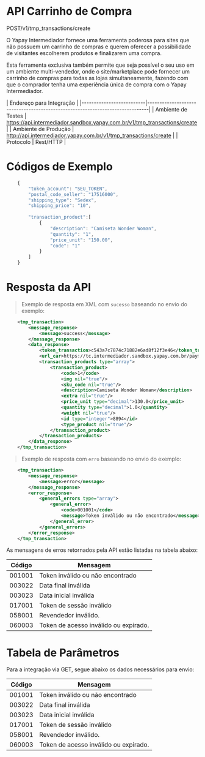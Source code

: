 # API Carrinho de Compra

<span class="post">POST</span><span class="beforePost">/v1/tmp_transactions/create</span>

O Yapay Intermediador fornece uma ferramenta poderosa para sites que não possuem um carrinho de compras e querem oferecer a possibilidade de visitantes escolherem produtos e finalizarem uma compra.


Esta ferramenta exclusiva também permite que seja possível o seu uso em um ambiente multi-vendedor, onde o site/marketplace pode fornecer um carrinho de compras para todas as lojas simultaneamente, fazendo com que o comprador tenha uma experiência única de compra com o Yapay Intermediador.


| Endereço para Integração                                                                                |
|--------------------------|------------------------------------------------------------------------------|
| Ambiente de Testes       | https://api.intermediador.sandbox.yapay.com.br/v1/tmp_transactions/create   |
| Ambiente de Produção     | http://api.intermediador.yapay.com.br/v1/tmp_transactions/create           |
| Protocolo                | Rest/HTTP                                                                    |


# Códigos de Exemplo


```javascript
    {
        "token_account": "SEU_TOKEN",
        "postal_code_seller": "17516000",
        "shipping_type": "Sedex",
        "shipping_price": "10",
            
        "transaction_product":[  
            {  
                "description": "Camiseta Wonder Woman",
                "quantity": "1",
                "price_unit": "150.00",
                "code": "1"
            }
        ]   
    }
```


# Resposta da API

> Exemplo de resposta em XML com `sucesso` baseando no envio do exemplo:

```xml
    <tmp_transaction>
        <message_response>
            <message>success</message>
        </message_response>
        <data_response>
            <token_transaction>c543a7c7874c71882e6ad8f12f3e46</token_transaction>
            <url_car>https://tc.intermediador.sandbox.yapay.com.br/payment/car/v1/</url_car>
            <transaction_products type="array">
                <transaction_product>
                    <code>1</code>
                    <img nil="true"/>
                    <sku_code nil="true"/>
                    <description>Camiseta Wonder Woman</description>
                    <extra nil="true"/>
                    <price_unit type="decimal">130.0</price_unit>
                    <quantity type="decimal">1.0</quantity>
                    <weight nil="true"/>
                    <id type="integer">8894</id>
                    <type_product nil="true"/>
                </transaction_product>
            </transaction_products>
        </data_response>
    </tmp_transaction>
```


> Exemplo de resposta com `erro` baseando no envio do exemplo:


```xml
    <tmp_transaction>
        <message_response>
            <message>error</message>
        </message_response>
        <error_response>
            <general_errors type="array">
                <general_error>
                    <code>001001</code>
                    <message>Token inválido ou não encontrado</message>
                </general_error>
            </general_errors>
        </error_response>
    </tmp_transaction>
```



As mensagens de erros retornados pela API estão listadas na tabela abaixo:

| Código    |  Mensagem                             |
|-----------|---------------------------------------|
| 001001    | Token inválido ou não encontrado      |
| 003022    | Data final inválida                   |
| 003023    | Data inicial inválida                 |
| 017001    | Token de sessão inválido              |
| 058001    | Revendedor inválido.                  |
| 060003    | Token de acesso inválido ou expirado. |


# Tabela de Parâmetros

Para a integração via <span class="get">GET</span>, segue abaixo os dados necessários para envio:

| Código    |  Mensagem                             |
|-----------|---------------------------------------|
| 001001    | Token inválido ou não encontrado      |
| 003022    | Data final inválida                   |
| 003023    | Data inicial inválida                 |
| 017001    | Token de sessão inválido              |
| 058001    | Revendedor inválido.                  |
| 060003    | Token de acesso inválido ou expirado. |

